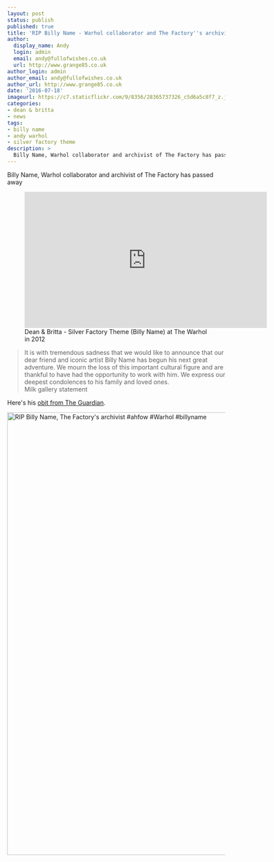 ```yaml
---
layout: post
status: publish
published: true
title: 'RIP Billy Name - Warhol collaborator and The Factory''s archivist'
author:
  display_name: Andy
  login: admin
  email: andy@fullofwishes.co.uk
  url: http://www.grange85.co.uk
author_login: admin
author_email: andy@fullofwishes.co.uk
author_url: http://www.grange85.co.uk
date: '2016-07-18'
imageurl: https://c7.staticflickr.com/9/8356/28365737326_c5d6a5c8f7_z.jpg
categories:
- dean & britta
- news
tags: 
- billy name
- andy warhol
- silver factory theme
description: >
  Billy Name, Warhol collaborator and archivist of The Factory has passed away.
---
```

<p class="lead">Billy Name, Warhol collaborator and archivist of The Factory has passed away</p>

<figure class="caption aligncenter"><iframe width="560" height="315" src="https://www.youtube.com/embed/L1T58QqbQ6g" frameborder="0" allowfullscreen></iframe><figcaption class="caption-text">Dean & Britta - Silver Factory Theme (Billy Name) at The Warhol in 2012</figcaption></figure>

<blockquote>It is with tremendous sadness that we would like to announce that our dear friend and iconic artist Billy Name has begun his next great adventure. We mourn the loss of this important cultural figure and are thankful to have had the opportunity to work with him. We express our deepest condolences to his family and loved ones.
<footer>Milk gallery statement</footer></blockquote>

<p>Here's his <a href="https://www.theguardian.com/artanddesign/2016/jul/18/billy-name-andy-warhol-factory-photographer-dies-76">obit from The Guardian</a>.</p>

<a data-flickr-embed="true"  href="https://www.flickr.com/photos/grange85/28365737326/in/dateposted/" title="RIP Billy Name, The Factory&#x27;s archivist #ahfow #Warhol #billyname"><img src="https://c7.staticflickr.com/9/8356/28365737326_c5d6a5c8f7_b.jpg" width="1024" height="1024" alt="RIP Billy Name, The Factory&#x27;s archivist #ahfow #Warhol #billyname"></a><script async src="//embedr.flickr.com/assets/client-code.js" charset="utf-8"></script>
